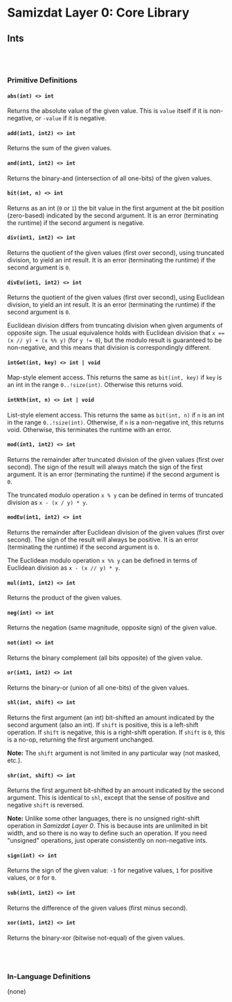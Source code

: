 Samizdat Layer 0: Core Library
==============================

Ints
----

<br><br>
### Primitive Definitions

#### `abs(int) <> int`

Returns the absolute value of the given value. This is `value` itself if
it is non-negative, or `-value` if it is negative.

#### `add(int1, int2) <> int`

Returns the sum of the given values.

#### `and(int1, int2) <> int`

Returns the binary-and (intersection of all one-bits) of the given values.

#### `bit(int, n) <> int`

Returns as an int (`0` or `1`) the bit value in the first
argument at the bit position (zero-based) indicated by the second
argument. It is an error (terminating the runtime) if the second
argument is negative.

#### `div(int1, int2) <> int`

Returns the quotient of the given values (first over second),
using truncated division, to yield an int result. It is an
error (terminating the runtime) if the second argument is `0`.

#### `divEu(int1, int2) <> int`

Returns the quotient of the given values (first over second),
using Euclidean division, to yield an int result. It is an
error (terminating the runtime) if the second argument is `0`.

Euclidean division differs from truncating division when given
arguments of opposite sign. The usual equivalence holds with Euclidean
division that `x == (x // y) + (x %% y)` (for `y != 0`), but the
modulo result is guaranteed to be non-negative, and this means that
division is correspondingly different.

#### `intGet(int, key) <> int | void`

Map-style element access. This returns the same as `bit(int, key)` if
`key` is an int in the range `0..!size(int)`. Otherwise this
returns void.

#### `intNth(int, n) <> int | void`

List-style element access. This returns the same as `bit(int, n)` if
`n` is an int in the range `0..!size(int)`. Otherwise, if
`n` is a non-negative int, this returns void. Otherwise, this
terminates the runtime with an error.

#### `mod(int1, int2) <> int`

Returns the remainder after truncated division of the given values (first
over second). The sign of the result will always match the sign of the
first argument. It is an error (terminating the runtime) if the second
argument is `0`.

The truncated modulo operation `x % y` can be defined in terms
of truncated division as `x - (x / y) * y`.

#### `modEu(int1, int2) <> int`

Returns the remainder after Euclidean division of the given values (first
over second). The sign of the result will always be positive.
It is an error (terminating the runtime) if the second
argument is `0`.

The Euclidean modulo operation `x %% y` can be defined in terms of
Euclidean division as `x - (x // y) * y`.

#### `mul(int1, int2) <> int`

Returns the product of the given values.

#### `neg(int) <> int`

Returns the negation (same magnitude, opposite sign) of the given
value.

#### `not(int) <> int`

Returns the binary complement (all bits opposite) of the given value.

#### `or(int1, int2) <> int`

Returns the binary-or (union of all one-bits) of the given values.

#### `shl(int, shift) <> int`

Returns the first argument (an int) bit-shifted an amount indicated
by the second argument (also an int). If `shift` is positive, this
is a left-shift operation. If `shift` is negative, this is a right-shift
operation. If `shift` is `0`, this is a no-op, returning the first
argument unchanged.

**Note:** The `shift` argument is not limited in any particular way (not
masked, etc.).

#### `shr(int, shift) <> int`

Returns the first argument bit-shifted by an amount indicated by the
second argument. This is identical to `shl`, except that the sense of
positive and negative `shift` is reversed.

**Note:** Unlike some other languages, there is no unsigned right-shift
operation in *Samizdat Layer 0*. This is because ints are unlimited
in bit width, and so there is no way to define such an operation. If
you need "unsigned" operations, just operate consistently on
non-negative ints.

#### `sign(int) <> int`

Returns the sign of the given value: `-1` for negative values,
`1` for positive values, or `0` for `0`.

#### `sub(int1, int2) <> int`

Returns the difference of the given values (first minus second).

#### `xor(int1, int2) <> int`

Returns the binary-xor (bitwise not-equal) of the given values.


<br><br>
### In-Language Definitions

(none)
